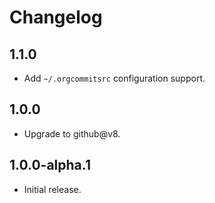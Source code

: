 # Changelog

## 1.1.0

* Add `~/.orgcommitsrc` configuration support.

## 1.0.0

* Upgrade to github@v8.

## 1.0.0-alpha.1

* Initial release.
